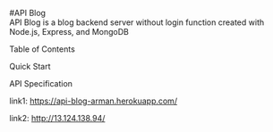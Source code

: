 #API Blog  
API Blog is a blog backend server without login function created with Node.js, Express, and MongoDB

Table of Contents

Quick Start

API Specification

link1: https://api-blog-arman.herokuapp.com/

link2: http://13.124.138.94/

